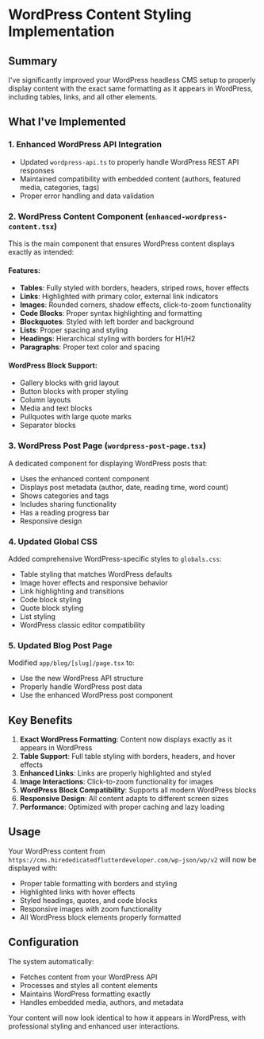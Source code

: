 # WordPress Content Styling Implementation

## Summary
I've significantly improved your WordPress headless CMS setup to properly display content with the exact same formatting as it appears in WordPress, including tables, links, and all other elements.

## What I've Implemented

### 1. Enhanced WordPress API Integration
- Updated `wordpress-api.ts` to properly handle WordPress REST API responses
- Maintained compatibility with embedded content (authors, featured media, categories, tags)
- Proper error handling and data validation

### 2. WordPress Content Component (`enhanced-wordpress-content.tsx`)
This is the main component that ensures WordPress content displays exactly as intended:

#### Features:
- **Tables**: Fully styled with borders, headers, striped rows, hover effects
- **Links**: Highlighted with primary color, external link indicators
- **Images**: Rounded corners, shadow effects, click-to-zoom functionality
- **Code Blocks**: Proper syntax highlighting and formatting
- **Blockquotes**: Styled with left border and background
- **Lists**: Proper spacing and styling
- **Headings**: Hierarchical styling with borders for H1/H2
- **Paragraphs**: Proper text color and spacing

#### WordPress Block Support:
- Gallery blocks with grid layout
- Button blocks with proper styling
- Column layouts
- Media and text blocks
- Pullquotes with large quote marks
- Separator blocks

### 3. WordPress Post Page (`wordpress-post-page.tsx`)
A dedicated component for displaying WordPress posts that:
- Uses the enhanced content component
- Displays post metadata (author, date, reading time, word count)
- Shows categories and tags
- Includes sharing functionality
- Has a reading progress bar
- Responsive design

### 4. Updated Global CSS
Added comprehensive WordPress-specific styles to `globals.css`:
- Table styling that matches WordPress defaults
- Image hover effects and responsive behavior
- Link highlighting and transitions
- Code block styling
- Quote block styling
- List styling
- WordPress classic editor compatibility

### 5. Updated Blog Post Page
Modified `app/blog/[slug]/page.tsx` to:
- Use the new WordPress API structure
- Properly handle WordPress post data
- Use the enhanced WordPress post component

## Key Benefits

1. **Exact WordPress Formatting**: Content now displays exactly as it appears in WordPress
2. **Table Support**: Full table styling with borders, headers, and hover effects  
3. **Enhanced Links**: Links are properly highlighted and styled
4. **Image Interactions**: Click-to-zoom functionality for images
5. **WordPress Block Compatibility**: Supports all modern WordPress blocks
6. **Responsive Design**: All content adapts to different screen sizes
7. **Performance**: Optimized with proper caching and lazy loading

## Usage

Your WordPress content from `https://cms.hirededicatedflutterdeveloper.com/wp-json/wp/v2` will now be displayed with:
- Proper table formatting with borders and styling
- Highlighted links with hover effects  
- Styled headings, quotes, and code blocks
- Responsive images with zoom functionality
- All WordPress block elements properly formatted

## Configuration

The system automatically:
- Fetches content from your WordPress API
- Processes and styles all content elements
- Maintains WordPress formatting exactly
- Handles embedded media, authors, and metadata

Your content will now look identical to how it appears in WordPress, with professional styling and enhanced user interactions.
